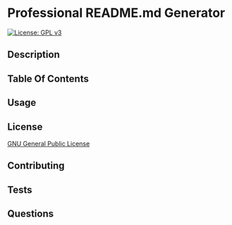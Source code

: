 # Professional README.md Generator 
 [![License: GPL v3](https://img.shields.io/badge/License-GPLv3-blue.svg)](https://www.gnu.org/licenses/gpl-3.0) 
 ## Description 
 ## Table Of Contents 
 ## Usage 
 
  ## License 
 [GNU General Public License](https://www.gnu.org/licenses/gpl-3.0) 
 ## Contributing 
 ## Tests 
 ## Questions 
 